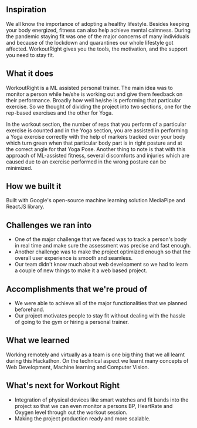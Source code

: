 ## Inspiration

We all know the importance of adopting a healthy lifestyle. Besides keeping your body energized, fitness can also help achieve mental calmness. During the pandemic staying fit was one of the major concerns of many individuals and because of the lockdown and quarantines our whole lifestyle got affected. 
WorkoutRight gives you the tools, the motivation, and the support you need to stay fit. 

## What it does
WorkoutRight is a ML assisted personal trainer. The main idea was to monitor a person while he/she is working out and give them feedback on their performance. Broadly how well he/she is performing that particular exercise. So we thought of dividing the project into two sections, one for the rep-based exercises and the other for Yoga.

In the workout section, the number of reps that you perform of a particular exercise is counted and in the Yoga section, you are assisted in performing a Yoga exercise correctly with the help of markers tracked over your body which turn green when that particular body part is in right posture and at the correct angle for that Yoga Pose. Another thing to note is that with this approach of ML-assisted fitness, several discomforts and injuries which are caused due to an exercise performed in the wrong posture can be minimized.

## How we built it
Built with Google's open-source machine learning solution MediaPipe and ReactJS library.

## Challenges we ran into
- One of the major challenge that we faced was to track a person's body in real time and make sure the assessment was precise and fast enough.
- Another challenge was to make the project optimized enough so that the overall user experience is smooth and seamless.
- Our team didn't know much about web development so we had to learn a couple of new things to make it a web based project.

## Accomplishments that we're proud of
- We were able to achieve all of the major functionalities that we planned beforehand.
- Our project motivates people to stay fit without dealing with the hassle of going to the gym or hiring a personal trainer.

## What we learned
Working remotely and virtually as a team is one big thing that we all learnt during this Hackathon. 
On the technical aspect we learnt many concepts of Web Development, Machine learning and Computer Vision.

## What's next for Workout Right
- Integration of physical devices like smart watches and fit bands into the project so that we can even monitor a persons BP, HeartRate and Oxygen level through out the workout session.
- Making the project production ready and more scalable. 
